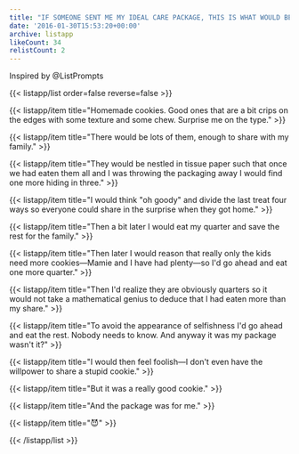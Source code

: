 ```yaml
---
title: "IF SOMEONE SENT ME MY IDEAL CARE PACKAGE, THIS IS WHAT WOULD BE INSIDE \U0001F49A\U0001F4E6"
date: '2016-01-30T15:53:20+00:00'
archive: listapp
likeCount: 34
relistCount: 2
---
```


Inspired by @ListPrompts

<!--more-->

{{< listapp/list order=false reverse=false >}}

   {{< listapp/item title="Homemade cookies. Good ones that are a bit crips on the edges with some texture and some chew. Surprise me on the type." >}}

   {{< listapp/item title="There would be lots of them, enough to share with my family." >}}

   {{< listapp/item title="They would be nestled in tissue paper such that once we had eaten them all and I was throwing the packaging away I would find one more hiding in three." >}}

   {{< listapp/item title="I would think \"oh goody\" and divide the last treat four ways so everyone could share in the surprise when they got home." >}}

   {{< listapp/item title="Then a bit later I would eat my quarter and save the rest for the family." >}}

   {{< listapp/item title="Then later I would reason that really only the kids need more cookies—Mamie and I have had plenty—so I'd go ahead and eat one more quarter." >}}

   {{< listapp/item title="Then I'd realize they are obviously quarters so it would not take a mathematical genius to deduce that I had eaten more than my share." >}}

   {{< listapp/item title="To avoid the appearance of selfishness I'd go ahead and eat the rest. Nobody needs to know. And anyway it was my package wasn't it?" >}}

   {{< listapp/item title="I would then feel foolish—I don't even have the willpower to share a stupid cookie." >}}

   {{< listapp/item title="But it was a really good cookie." >}}

   {{< listapp/item title="And the package was for me." >}}

   {{< listapp/item title="😈" >}}

{{< /listapp/list >}}

